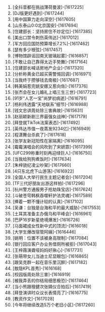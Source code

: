 
1. [全抖音都在挑战薄荷曼波]-[1617225]
1. [DJ版更好遇到]-[1617244]
1. [用中国算力走向深空]-[1617605]
1. [山东泰山0:0北京国安]-[1617694]
1. [住建部长：坚持房住不炒定位]-[1617385]
1. [美出口禁令刺伤英伟达]-[1617012]
1. [军方回应国防预算增长7.2%]-[1617462]
1. [瑟有多少根弦]-[1617457]
1. [博物馆辟谣回南天玻璃起雾]-[1616857]
1. [不敢让自己靠得太近手势舞]-[1617164]
1. [住建部长喊话房地产企业]-[1617320]
1. [分析称黄金已超买需警惕回调]-[1616971]
1. [当我终于攒够钱去南极]-[1617687]
1. [韩美娟惹完姚安娜又惹向佐]-[1617376]
1. [张杰会在女儿婚礼上唱三生三世]-[1617723]
1. [91岁“人艺一宝”尚梦初病逝]-[1616791]
1. [杨利伟透露“天地联系”细节]-[1616988]
1. [钱文忠讲周处除三害典故]-[1615631]
1. [赵丽颖新剧三界最强女战神]-[1617179]
1. [拜登就TikTok法案表态]-[1617492]
1. [英伟达市值一夜蒸发9234亿]-[1616949]
1. [程潇舞台杀疯了]-[1617618]
1. [张学友新冠阳性在家隔离]-[1616095]
1. [霉霉演唱会的风吹到了宋妍霏]-[1617399]
1. [UFC299称重时刻再迎绿巨人]-[1616750]
1. [当我给狗狗煮饭时]-[1617634]
1. [朱梓骁纪凌尘吵架]-[1617660]
1. [4只东北虎下山游荡]-[1616922]
1. [全国人大举行民生主题记者会]-[1617204]
1. [TF三代好朋友出游这样拍]-[1617296]
1. [杭州警方通报男子抢劫珠宝店]-[1617624]
1. [斗破苍穹韩枫吞噬轩护法灵魂]-[1617589]
1. [捧着一颗不懂计较的认真]-[1617102]
1. [吴谦：台独是台海和平的最大威胁]-[1617553]
1. [土耳其准备主办俄乌和平峰会]-[1616961]
1. [巴萨16岁新星绝境爆发]-[1616726]
1. [马面裙成女性新中式的顶流]-[1616018]
1. [大学生爆改宿管阿姨]-[1616446]
1. [姚明：位置不该被身高限制]-[1617084]
1. [银行回应客户办业务借厕所被拒]-[1617043]
1. [王梓薇演聋哑妈妈好揪心]-[1617731]
1. [张萌带女儿当迪士尼显眼包]-[1616865]
1. [跟吴克群一起在音乐里沉醉]-[1617182]
1. [敖隐KPL首秀]-[1616168]
1. [校园版周处除三害]-[1616919]
1. [被我弄丢的你结局细思极恐]-[1617464]
1. [当小熊跟檀健次张婧仪合拍后]-[1617419]
1. [拜登演讲时众议长表情亮了]-[1616775]
1. [教资作文]-[1617028]
1. [今年将继续改造5万个老旧小区]-[1617260]